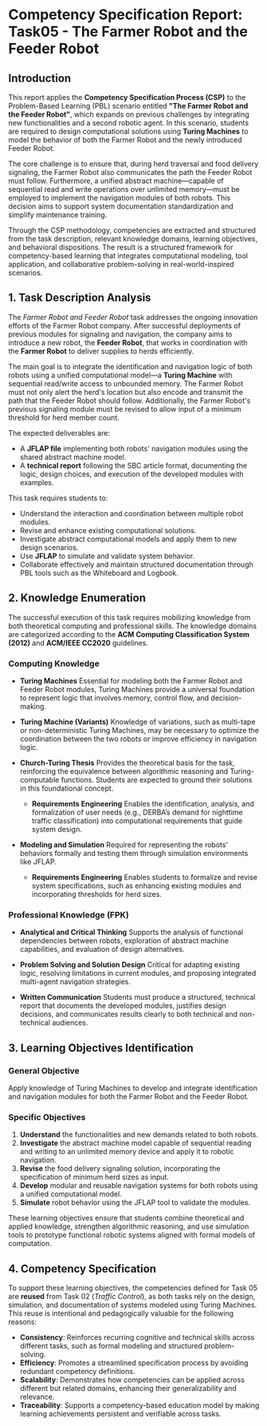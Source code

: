 # Competency Specification Report: Task05 - The Farmer Robot and the Feeder Robot

## Introduction

This report applies the **Competency Specification Process (CSP)** to the Problem-Based Learning (PBL) scenario entitled **"The Farmer Robot and the Feeder Robot"**, which expands on previous challenges by integrating new functionalities and a second robotic agent. In this scenario, students are required to design computational solutions using **Turing Machines** to model the behavior of both the Farmer Robot and the newly introduced Feeder Robot.

The core challenge is to ensure that, during herd traversal and food delivery signaling, the Farmer Robot also communicates the path the Feeder Robot must follow. Furthermore, a unified abstract machine—capable of sequential read and write operations over unlimited memory—must be employed to implement the navigation modules of both robots. This decision aims to support system documentation standardization and simplify maintenance training.

Through the CSP methodology, competencies are extracted and structured from the task description, relevant knowledge domains, learning objectives, and behavioral dispositions. The result is a structured framework for competency-based learning that integrates computational modeling, tool application, and collaborative problem-solving in real-world-inspired scenarios.



## 1. Task Description Analysis

The *Farmer Robot and Feeder Robot* task addresses the ongoing innovation efforts of the Farmer Robot company. After successful deployments of previous modules for signaling and navigation, the company aims to introduce a new robot, the **Feeder Robot**, that works in coordination with the **Farmer Robot** to deliver supplies to herds efficiently.

The main goal is to integrate the identification and navigation logic of both robots using a unified computational model—a **Turing Machine** with sequential read/write access to unbounded memory. The Farmer Robot must not only alert the herd's location but also encode and transmit the path that the Feeder Robot should follow. Additionally, the Farmer Robot's previous signaling module must be revised to allow input of a minimum threshold for herd member count.

The expected deliverables are:

* A **JFLAP file** implementing both robots' navigation modules using the shared abstract machine model.
* A **technical report** following the SBC article format, documenting the logic, design choices, and execution of the developed modules with examples.

This task requires students to:

* Understand the interaction and coordination between multiple robot modules.
* Revise and enhance existing computational solutions.
* Investigate abstract computational models and apply them to new design scenarios.
* Use **JFLAP** to simulate and validate system behavior.
* Collaborate effectively and maintain structured documentation through PBL tools such as the Whiteboard and Logbook.



## 2. Knowledge Enumeration

The successful execution of this task requires mobilizing knowledge from both theoretical computing and professional skills. The knowledge domains are categorized according to the **ACM Computing Classification System (2012)** and **ACM/IEEE CC2020** guidelines.

### Computing Knowledge

* **Turing Machines**
  Essential for modeling both the Farmer Robot and Feeder Robot modules, Turing Machines provide a universal foundation to represent logic that involves memory, control flow, and decision-making.

* **Turing Machine (Variants)**
  Knowledge of variations, such as multi-tape or non-deterministic Turing Machines, may be necessary to optimize the coordination between the two robots or improve efficiency in navigation logic.

* **Church-Turing Thesis**
  Provides the theoretical basis for the task, reinforcing the equivalence between algorithmic reasoning and Turing-computable functions. Students are expected to ground their solutions in this foundational concept.

  * **Requirements Engineering**
  Enables the identification, analysis, and formalization of user needs (e.g., DERBA’s demand for nighttime traffic classification) into computational requirements that guide system design.

* **Modeling and Simulation**
  Required for representing the robots’ behaviors formally and testing them through simulation environments like JFLAP.

  * **Requirements Engineering**
  Enables students to formalize and revise system specifications, such as enhancing existing modules and incorporating thresholds for herd sizes.


### Professional Knowledge (FPK)

* **Analytical and Critical Thinking**
  Supports the analysis of functional dependencies between robots, exploration of abstract machine capabilities, and evaluation of design alternatives.

* **Problem Solving and Solution Design**
  Critical for adapting existing logic, resolving limitations in current modules, and proposing integrated multi-agent navigation strategies.

* **Written Communication**
  Students must produce a structured, technical report that documents the developed modules, justifies design decisions, and communicates results clearly to both technical and non-technical audiences.



## 3. Learning Objectives Identification

### General Objective

Apply knowledge of Turing Machines to develop and integrate identification and navigation modules for both the Farmer Robot and the Feeder Robot.

### Specific Objectives

1. **Understand** the functionalities and new demands related to both robots.
2. **Investigate** the abstract machine model capable of sequential reading and writing to an unlimited memory device and apply it to robotic navigation.
3. **Revise** the food delivery signaling solution, incorporating the specification of minimum herd sizes as input.
4. **Develop** modular and reusable navigation systems for both robots using a unified computational model.
5. **Simulate** robot behavior using the JFLAP tool to validate the modules.

These learning objectives ensure that students combine theoretical and applied knowledge, strengthen algorithmic reasoning, and use simulation tools to prototype functional robotic systems aligned with formal models of computation.


## 4. Competency Specification

To support these learning objectives, the competencies defined for Task 05 are **reused** from Task 02 (*Traffic Control*), as both tasks rely on the design, simulation, and documentation of systems modeled using Turing Machines. This reuse is intentional and pedagogically valuable for the following reasons:

* **Consistency**: Reinforces recurring cognitive and technical skills across different tasks, such as formal modeling and structured problem-solving.
* **Efficiency**: Promotes a streamlined specification process by avoiding redundant competency definitions.
* **Scalability**: Demonstrates how competencies can be applied across different but related domains, enhancing their generalizability and relevance.
* **Traceability**: Supports a competency-based education model by making learning achievements persistent and verifiable across tasks.

